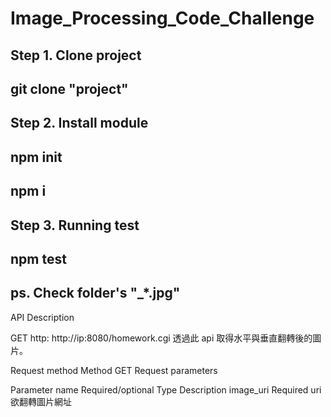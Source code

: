 # Image_Processing_Code_Challenge

Step 1. Clone project
----
git clone "project"
----

Step 2. Install module
-----

npm init
----

npm i
----

Step 3. Running test
----

npm test
----

ps. Check folder's "_*.jpg" 
----



API Description

GET http: http://ip:8080/homework.cgi
透過此 api 取得水平與垂直翻轉後的圖片。

Request method
Method	GET
Request parameters


Parameter name	Required/optional	Type	Description
image_uri	Required	uri	        欲翻轉圖片網址
